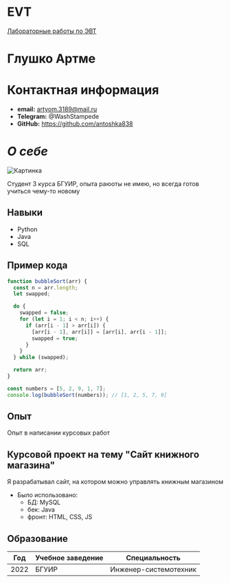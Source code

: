 # EVT

[Лабораторные работы по ЭВТ](https://github.com/Artyom1944/EVTBSUIR/)

# Глушко Артме

# Контактная информация

* **email:** artyom.3189@mail.ru
* **Telegram:** @WashStampede
* **GitHub:**  https://github.com/antoshka838

# *О себе*

![Картинка](https://encrypted-tbn0.gstatic.com/images?q=tbn:ANd9GcTBkJigufyq00dk5hZq_acK0ix6Gq5LMj59Kg&s)

Студент 3 курса БГУИР, опыта раюоты не имею, но всегда готов учиться чему-то новому

## Навыки 

* Python 
* Java
* SQL


## Пример кода 

```javascript
function bubbleSort(arr) {
  const n = arr.length;
  let swapped;

  do {
    swapped = false;
    for (let i = 1; i < n; i++) {
      if (arr[i - 1] > arr[i]) {
        [arr[i - 1], arr[i]] = [arr[i], arr[i - 1]];
        swapped = true;
      }
    }
  } while (swapped);

  return arr;
}

const numbers = [5, 2, 9, 1, 7];
console.log(bubbleSort(numbers)); // [1, 2, 5, 7, 9]
```

## Опыт

Опыт в написании курсовых работ

## Курсовой проект на тему "Сайт книжного магазина" 

Я разрабатывал сайт, на котором можно управлять книжным магазином

* Было использовано: 
    + БД: MySQL 
    + бек: Java
    + фронт: HTML, CSS, JS

## Образование 

|    Год    | Учебное заведение|   Специальность      | 
|-----------|------------------|----------------------|
|    2022   |       БГУИР      | Инженер-системотехник|
